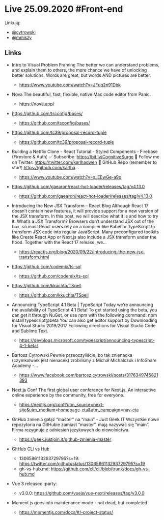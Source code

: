 # Live 25.09.2020 #Front-end

Linkują:
* [@cytrowski](https://twitter.com/cytrowski)
* [@mmiszy](https://twitter.com/mmiszy)

## Links

* Intro to Visual Problem Framing
  The better we can understand problems, and explain them to others, the more chance we have of unlocking better solutions. Words are great, but words AND pictures are better.

  * https://www.youtube.com/watch?v=JFuq2n91Dbk
* Nova
  The beautiful, fast, flexible, native Mac code editor from Panic.

  * https://nova.app/
* https://github.com/tsconfig/bases/
  * https://github.com/tsconfig/bases/
* https://github.com/tc39/proposal-record-tuple
  * https://github.com/tc39/proposal-record-tuple
* Building a Netflix Clone - React Tutorial - Styled Components - Firebase (Firestore & Auth)
  ✅ Subscribe: https://bit.ly/CognitiveSurge 🐤 Follow me on Twitter: https://twitter.com/karlhadwen 🧨 GitHub Repo (remember to star!) https://github.com/karlha...

  * https://www.youtube.com/watch?v=x_EEwGe-a9o
* https://github.com/gaearon/react-hot-loader/releases/tag/v4.13.0
  * https://github.com/gaearon/react-hot-loader/releases/tag/v4.13.0
* Introducing the New JSX Transform – React Blog
  Although React 17 doesn’t contain new features, it will provide support for a new version of the JSX transform. In this post, we will describe what it is and how to try it. What’s a JSX Transform? Browsers don’t understand JSX out of the box, so most React users rely on a compiler like Babel or TypeScript to transform JSX code into regular JavaScript. Many preconfigured toolkits like Create React App or Next.js also include a JSX transform under the hood. Together with the React 17 release, we…

  * https://reactjs.org/blog/2020/09/22/introducing-the-new-jsx-transform.html
* https://github.com/codemix/ts-sql
  * https://github.com/codemix/ts-sql
* https://github.com/kkuchta/TSpell
  * https://github.com/kkuchta/TSpell
* Announcing TypeScript 4.1 Beta | TypeScript
  Today we’re announcing the availability of TypeScript 4.1 Beta! To get started using the beta, you can get it through NuGet, or use npm with the following command: npm install typescript@beta You can also get editor support by Downloading for Visual Studio 2019/2017 Following directions for Visual Studio Code and Sublime Text.

  * https://devblogs.microsoft.com/typescript/announcing-typescript-4-1-beta/
* Bartosz Cytrowski
  Pewnie przeoczyliście, bo tak znienacka (czymkolwiek jest nienacek) zrobiliśmy z Michał Michalczuk i InfoShare Academy -...

  * https://www.facebook.com/bartosz.cytrowski/posts/3176349745821393
* Next.js Conf
  The first global user conference for Next.js. An interactive online experience by the community, free for everyone.

  * https://nextjs.org/conf?utm_source=next-site&utm_medium=homepage-cta&utm_campaign=nav-cta
* GitHub zmienia gałąź “master” na “main” - Just Geek IT
  Wszystkie nowe repozytoria na GitHubie zamiast “master”, mają nazywać się “main”. Firma rezygnuje z odniesień językowych do niewolnictwa.

  * https://geek.justjoin.it/github-zmienia-master
* GitHub CLI vs Hub
  * 1306586113293729795?s=19: https://twitter.com/github/status/1306586113293729795?s=19
  * gh-vs-hub.md: https://github.com/cli/cli/blob/trunk/docs/gh-vs-hub.md
* Vue 3 released :party:
  * v3.0.0: https://github.com/vuejs/vue-next/releases/tag/v3.0.0
* Moment.js goes into maintenance mode - not dead, but completed
  * https://momentjs.com/docs/#/-project-status/